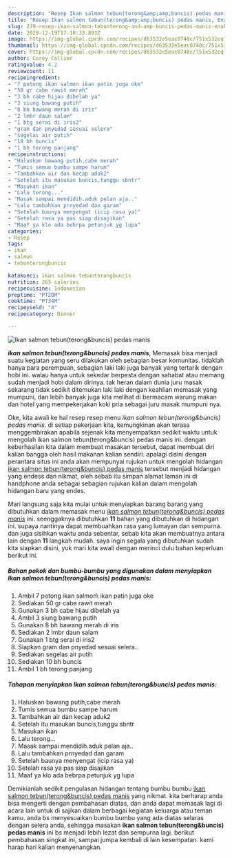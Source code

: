 ```yaml
---
description: "Resep Ikan salmon tebun(terong&amp;amp;buncis) pedas manis, Enak"
title: "Resep Ikan salmon tebun(terong&amp;amp;buncis) pedas manis, Enak"
slug: 279-resep-ikan-salmon-tebunterong-and-amp-buncis-pedas-manis-enak
date: 2020-12-19T17:10:33.893Z
image: https://img-global.cpcdn.com/recipes/d63532e5eac0748c/751x532cq70/ikan-salmon-tebunterongbuncis-pedas-manis-foto-resep-utama.jpg
thumbnail: https://img-global.cpcdn.com/recipes/d63532e5eac0748c/751x532cq70/ikan-salmon-tebunterongbuncis-pedas-manis-foto-resep-utama.jpg
cover: https://img-global.cpcdn.com/recipes/d63532e5eac0748c/751x532cq70/ikan-salmon-tebunterongbuncis-pedas-manis-foto-resep-utama.jpg
author: Corey Collier
ratingvalue: 4.2
reviewcount: 11
recipeingredient:
- "7 potong ikan salmon ikan patin juga oke"
- "50 gr cabe rawit merah"
- "3 bh cabe hijau dibelah ya"
- "3 siung bawang putih"
- "8 bh bawang merah di iris"
- "2 lmbr daun salam"
- "1 btg serai di iris2"
- "gram dan pnyedad sesuai selera"
- "segelas air putih"
- "10 bh buncis"
- "1 bh terong panjang"
recipeinstructions:
- "Haluskan bawang putih,cabe merah"
- "Tumis semua bumbu sampe harum"
- "Tambahkan air dan kecap aduk2"
- "Setelah itu masukan buncis,tunggu sbntr"
- "Masukan ikan"
- "Lalu terong..."
- "Masak sampai mendidih.aduk pelan aja.."
- "Lalu tambahkan prnyedad dan garam"
- "Setelah baunya menyengat (icip rasa ya)"
- "Setelah rasa ya pas siap disajikan"
- "Maaf ya klo ada bebrpa petunjuk yg lupa"
categories:
- Resep
tags:
- ikan
- salmon
- tebunterongbuncis

katakunci: ikan salmon tebunterongbuncis 
nutrition: 263 calories
recipecuisine: Indonesian
preptime: "PT20M"
cooktime: "PT34M"
recipeyield: "4"
recipecategory: Dinner

---
```



![Ikan salmon tebun(terong&amp;buncis) pedas manis](https://img-global.cpcdn.com/recipes/d63532e5eac0748c/751x532cq70/ikan-salmon-tebunterongbuncis-pedas-manis-foto-resep-utama.jpg)

<b><i>ikan salmon tebun(terong&amp;buncis) pedas manis</i></b>, Memasak bisa menjadi suatu kegiatan yang seru dilakukan oleh sebagian besar komunitas. tidaklah hanya para perempuan, sebagian laki laki juga banyak yang tertarik dengan hobi ini. walau hanya untuk sekedar berpesta dengan sahabat atau memang sudah menjadi hobi dalam dirinya. tak heran dalam dunia juru masak sekarang tidak sedikit ditemukan laki laki dengan keahlian memasak yang mumpuni, dan lebih banyak juga kita melihat di bermacam warung makan dan hotel yang mempekerjakan koki pria sebagai juru masak mumpuni nya.



Oke, kita awali ke hal resep resep menu <i>ikan salmon tebun(terong&amp;buncis) pedas manis</i>. di setiap pekerjaan kita, kemungkinan akan terasa menggembirakan apabila sejenak kita menyempatkan sedikit waktu untuk mengolah ikan salmon tebun(terong&amp;buncis) pedas manis ini. dengan keberhasilan kita dalam membuat masakan tersebut, dapat membuat diri kalian bangga oleh hasil makanan kalian sendiri. apalagi disini dengan perantara situs ini anda akan mempunyai rujukan untuk mengolah hidangan <u>ikan salmon tebun(terong&amp;buncis) pedas manis</u> tersebut menjadi hidangan yang endess dan nikmat, oleh sebab itu simpan alamat laman ini di handphone anda sebagai sebagian rujukan kalian dalam mengolah hidangan baru yang endes.


Mari langsung saja kita mulai untuk menyiapkan barang barang yang dibutuhkan dalam memasak menu <u><i>ikan salmon tebun(terong&amp;buncis) pedas manis</i></u> ini. seenggaknya dibutuhkan <b>11</b> bahan yang dibutuhkan di hidangan ini. supaya nantinya dapat membuahkan rasa yang lumayan dan sempurna. dan juga sisihkan waktu anda sebentar, sebab kita akan membuatnya antara lain dengan <b>11</b> langkah mudah. saya ingin segala yang dibutuhkan sudah kita siapkan disini, yuk mari kita awali dengan merinci dulu bahan keperluan berikut ini.

<!--inarticleads1-->

##### Bahan pokok dan bumbu-bumbu yang digunakan dalam menyiapkan Ikan salmon tebun(terong&amp;buncis) pedas manis:

1. Ambil 7 potong ikan salmon\ ikan patin juga oke
1. Sediakan 50 gr cabe rawit merah
1. Gunakan 3 bh cabe hijau dibelah ya
1. Ambil 3 siung bawang putih
1. Gunakan 8 bh bawang merah di iris
1. Sediakan 2 lmbr daun salam
1. Gunakan 1 btg serai di iris2
1. Siapkan gram dan pnyedad sesuai selera..
1. Sediakan segelas air putih
1. Sediakan 10 bh buncis
1. Ambil 1 bh terong panjang




<!--inarticleads2-->

##### Tahapan menyiapkan Ikan salmon tebun(terong&amp;buncis) pedas manis:

1. Haluskan bawang putih,cabe merah
1. Tumis semua bumbu sampe harum
1. Tambahkan air dan kecap aduk2
1. Setelah itu masukan buncis,tunggu sbntr
1. Masukan ikan
1. Lalu terong...
1. Masak sampai mendidih.aduk pelan aja..
1. Lalu tambahkan prnyedad dan garam
1. Setelah baunya menyengat (icip rasa ya)
1. Setelah rasa ya pas siap disajikan
1. Maaf ya klo ada bebrpa petunjuk yg lupa




Demikianlah sedikit pengulasan hidangan tentang bumbu bumbu <u>ikan salmon tebun(terong&amp;buncis) pedas manis</u> yang nikmat. kita berharap anda bisa mengerti dengan pembahasan diatas, dan anda dapat memasak lagi di acara lain untuk di sajikan dalam berbagai kegiatan keluarga atau teman kamu. anda bs menyesuaikan bumbu bumbu yang ada diatas selaras dengan selera anda, sehingga masakan <b>ikan salmon tebun(terong&amp;buncis) pedas manis</b> ini bs menjadi lebih lezat dan sempurna lagi. berikut pembahasan singkat ini, sampai jumpa kembali di lain kesempatan. kami harap hari kalian menyenangkan.
